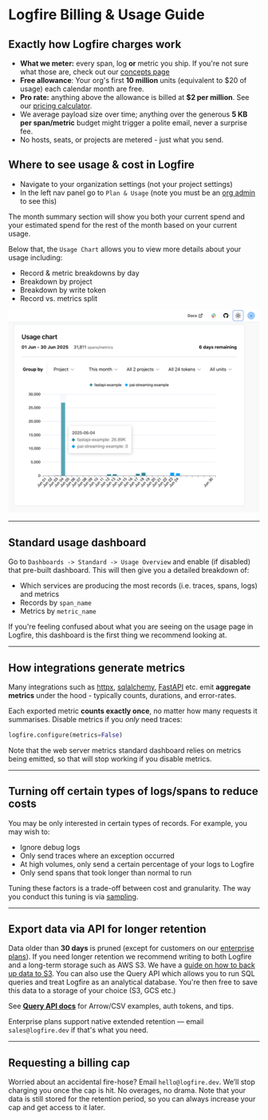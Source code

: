 # Logfire Billing & Usage Guide

## Exactly how Logfire charges work

* **What we meter:** every span, log **or** metric you ship. If you're not sure what those are, check out
our [concepts page](concepts.md)
* **Free allowance**: Your org's first **10 million** units (equivalent to $20 of usage) each calendar month are free.
* **Pro rate:** anything above the allowance is billed at **$2 per million**. See our <a href="https://pydantic.dev/pricing" target="_blank">pricing calculator</a>.
* We average payload size over time; anything over the generous **5 KB per span/metric** budget might trigger a polite
  email, never a surprise fee.
* No hosts, seats, or projects are metered - just what you send.

## Where to see usage & cost in Logfire

* Navigate to your organization settings (not your project settings)
* In the left nav panel go to `Plan & Usage` (note you must be an [org admin](reference/organization-structure.md) to see this)

The month summary section will show you both your current spend and your estimated
spend for the rest of the month based on your current usage.

Below that, the `Usage Chart` allows you to view more details about your usage including:

* Record & metric breakdowns by day
* Breakdown by project
* Breakdown by write token
* Record vs. metrics split

![Logfire Usage Chart](images/logfire-screenshot-usage-chart.png)

---

## Standard usage dashboard

Go to `Dashboards -> Standard -> Usage Overview` and enable (if disabled) that pre-built dashboard. This
will then give you a detailed breakdown of:

* Which services are producing the most records (i.e. traces, spans, logs) and
metrics
* Records by `span_name`
* Metrics by `metric_name`

If you're feeling confused about what you are seeing on the usage page in Logfire, this dashboard
is the first thing we recommend looking at.

---

## How integrations generate metrics

Many integrations such as [httpx](integrations/http-clients/httpx.md), [sqlalchemy](integrations/databases/sqlalchemy.md), [FastAPI](integrations/web-frameworks/fastapi.md) etc.
emit **aggregate metrics** under the hood - typically counts, durations, and error-rates.

Each exported metric **counts exactly once**, no matter how many requests it summarises.
Disable metrics if you *only* need traces:

```python
logfire.configure(metrics=False)
```

Note that the web server metrics standard dashboard relies on metrics being emitted, so
that will stop working if you disable metrics.

---

## Turning off certain types of logs/spans to reduce costs

You may be only interested in certain types of records. For example, you may wish to:

* Ignore debug logs
* Only send traces where an exception occurred
* At high volumes, only send a certain percentage of your logs to Logfire
* Only send spans that took longer than normal to run

Tuning these factors is a trade-off between cost and granularity. The way you conduct this
tuning is via [sampling](how-to-guides/sampling.md).

---

## Export data via API for longer retention

Data older than **30 days** is pruned (except for customers on our [enterprise plans](enterprise.md)).
If you need longer retention we recommend writing to both Logfire and a long-term storage
such as AWS S3. We have a [guide on how to back up data to S3](how-to-guides/otel-collector.md#back-up-data-in-aws-s3).
You can also use the Query API which allows you to run SQL queries
and treat Logfire as an analytical database. You're then free to save this data to a storage
of your choice (S3, GCS etc.)

See **[Query API docs](how-to-guides/query-api.md)** for Arrow/CSV examples, auth tokens, and tips.

Enterprise plans support native extended retention — email `sales@logfire.dev` if that's what you need.

---

## Requesting a billing cap

Worried about an accidental fire-hose? Email `hello@logfire.dev`. We’ll stop charging you once the cap is hit.
No overages, no drama. Note that your data is still stored for the retention period, so you can always increase
your cap and get access to it later.
